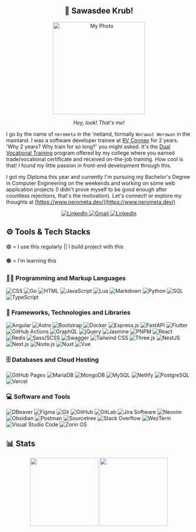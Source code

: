 <h2 align="center">🙏 Sawasdee Krub!</h2>
<p align="center">
  <img src="https://github.com/nerometa/nerometa/assets/95143530/153af72f-debd-42a7-9737-8e2bc34aae4a" width="250" alt="My Photo" />
</p>
<p align="center">
  <em>Hey, look! That's me!</em>
</p>

I go by the name of `nerometa` in the 'netland, formally `Worawut Werawan` in the mainland. I was a software developer trainee at [RV Connex](https://www.rvconnex.com/) for 2 years.
'Why 2 years? Why train for so long?' you might asked. It's the [Dual Vocational Training](https://www.thai-german-cooperation.info/en_US/history_education_6/) program offered by my college where you earned trade/vocational certificate and received on-the-job training. How cool is that! I found my little passion in front-end development through this.

I got my Diploma this year and currently I'm pursuing my Bachelor's Degree in Computer Engineering on the weekends and working on some web application projects (I didn't prove myself to be good enough after countless rejections, that's the motivation). Let's connect! or explore my thoughts at [https://www.nerometa.dev/](https://www.nerometa.dev/)

<p align="center">
  <a href="https://www.linkedin.com/in/worawut-werawan/">
    <img src="https://img.shields.io/badge/linkedin-%230077B5.svg?style=for-the-badge&logo=linkedin&logoColor=white" alt="LinkedIn" title="LinkedIn" />
  </a>
  <a href="mailto:werawan.workmail@gmail.com">
    <img src="https://img.shields.io/badge/Gmail-D14836?style=for-the-badge&logo=gmail&logoColor=white" alt="Gmail" title="Gmail" />
  </a>
  <a href="mailto:nerometa@protonmail.com">
    <img src="https://img.shields.io/badge/ProtonMail-8B89CC?style=for-the-badge&logo=protonmail&logoColor=white" alt="LinkedIn" title="LinkedIn" />
  </a>
</p>

## ⚙ Tools & Tech Stacks

🟣 = I use this regularly || I build project with this

🟠 = I'm learning this

### 👨‍💻 Programming and Markup Languages
![CSS](https://img.shields.io/badge/CSS-7150BF?logo=css3&logoColor=fff)
![Go](https://img.shields.io/badge/Go-F1B383?logo=go)
![HTML](https://img.shields.io/badge/HTML-7150BF?logo=html5)
![JavaScript](https://img.shields.io/badge/JavaScript-7150BF?logo=javascript)
![Lua](https://img.shields.io/badge/Lua-050315?logo=lua&logoColor=2C2D72)
![Markdown](https://img.shields.io/badge/Markdown-050315?logo=markdown)
![Python](https://img.shields.io/badge/Python-050315?logo=python)
![SQL](https://custom-icon-badges.demolab.com/badge/SQL-050315.svg?logo=database&logoColor=4479A1)
![TypeScript](https://img.shields.io/badge/TypeScript-7150BF?logo=typescript&logoColor=fff)

### 🧰 Frameworks, Technologies and Libraries
![Angular](https://img.shields.io/badge/Angular-7150BF?logo=angular)
![Astro](https://img.shields.io/badge/Astro-7150BF?logo=astro&logoColor=fff)
![Bootstrap](https://img.shields.io/badge/Bootstrap-050315?logo=bootstrap)
![Docker](https://img.shields.io/badge/Docker-7150BF?logo=docker)
![Express.js](https://img.shields.io/badge/Express.js-050315?logo=express)
![FastAPI](https://img.shields.io/badge/FastAPI-050315?logo=fastapi)
![Flutter](https://img.shields.io/badge/Flutter-050315?logo=flutter&logoColor=02569B)
![GitHub Actions](https://img.shields.io/badge/GitHub%20Actions-050315?logo=githubactions)
![GraphQL](https://img.shields.io/badge/GraphQL-050315?logo=graphql&logoColor=E10098)
![jQuery](https://img.shields.io/badge/jQuery-050315?logo=jquery&logoColor=0769AD)
![Jasmine](https://img.shields.io/badge/Jasmine-050315?logo=jasmine&logoColor=8A4182)
![PNPM](https://img.shields.io/badge/PNPM-7150BF?logo=pnpm)
![React](https://img.shields.io/badge/React-F1B383?logo=react)
![Redis](https://img.shields.io/badge/Redis-050315?logo=redis)
![Sass/SCSS](https://img.shields.io/badge/Sass/SCSS-050315?logo=sass)
![Swagger](https://img.shields.io/badge/Swagger-050315?logo=swagger)
![Tailwind CSS](https://img.shields.io/badge/Tailwind%20CSS-7150BF?logo=tailwindcss)
![Three.js](https://img.shields.io/badge/Three.js-050315?logo=threedotjs)
![NestJS](https://img.shields.io/badge/NestJS-050315?logo=nestjs&logoColor=E0234E)
![Next.js](https://img.shields.io/badge/Next.js-F1B383?logo=nextdotjs)
![Node.js](https://img.shields.io/badge/Node.js-050315?logo=nodedotjs)
![Nuxt](https://img.shields.io/badge/Nuxt-F1B383?logo=nuxtdotjs)
![Vue](https://img.shields.io/badge/Vue-F1B383?logo=vuedotjs)

### 🗄️ Databases and Cloud Hosting
![GitHub Pages](https://img.shields.io/badge/GitHub%20Pages-050315?logo=githubpages)
![MariaDB](https://img.shields.io/badge/MariaDB-050315?logo=mariadb)
![MongoDB](https://img.shields.io/badge/MongoDB-050315?logo=mongodb)
![MySQL](https://img.shields.io/badge/MySQL-050315?logo=mysql)
![Netlify](https://img.shields.io/badge/Netlify-050315?logo=netlify)
![PostgreSQL](https://img.shields.io/badge/PostgreSQL-050315?logo=postgresql)
![Vercel](https://img.shields.io/badge/Vercel-050315?logo=vercel)

### 💻 Software and Tools
![DBeaver](https://img.shields.io/badge/DBeaver-050315?logo=dbeaver&logoColor=382923)
![Figma](https://img.shields.io/badge/Figma-050315?logo=figma)
![Git](https://img.shields.io/badge/Git-7150BF?logo=git)
![GitHub](https://img.shields.io/badge/GitHub-050315?logo=github)
![GitLab](https://img.shields.io/badge/GitLab-050315?logo=gitlab)
![Jira Software](https://img.shields.io/badge/Jira%20Software-050315?logo=jirasoftware&logoColor=0052CC)
![Neovim](https://img.shields.io/badge/Neovim-7150BF?logo=neovim)
![Obsidian](https://img.shields.io/badge/Obsidian-7150BF?logo=obsidian)
![Postman](https://img.shields.io/badge/Postman-050315?logo=postman)
![Sourcetree](https://img.shields.io/badge/Sourcetree-050315?logo=sourcetree&logoColor=0052CC)
![Stack Overflow](https://img.shields.io/badge/Stack%20Overflow-7150BF?logo=stackoverflow)
![WezTerm](https://img.shields.io/badge/WezTerm-7150BF?logo=wezterm)
![Visual Studio Code](https://img.shields.io/badge/Visual%20Studio%20Code-7150BF?logo=visualstudiocode)
![Zorin OS](https://img.shields.io/badge/Zorin%20OS-050315?logo=zorin)

## 📊 Stats
<p align="center">
  <img height="185" width="auto" src="https://github-readme-stats.vercel.app/api?username=nerometa&show_icons=true&include_all_commits=true&count_private=true&theme=react&hide_border=true&bg_color=191724&text_color=e0def4&title_color=f6c177&icon_color=c4a7e7"/>
  <img height="185" width="auto" src="https://github-readme-stats.vercel.app/api/top-langs/?username=nerometa&layout=compact&theme=react&hide_border=true&bg_color=191724&text_color=e0def4&title_color=f6c177&icon_color=c4a7e7"/>
</p>
